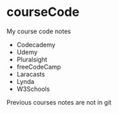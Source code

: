 # courseCode

My course code notes 
- Codecademy
- Udemy
- Pluralsight
- freeCodeCamp
- Laracasts
- Lynda
- W3Schools

Previous courses notes are not in git

